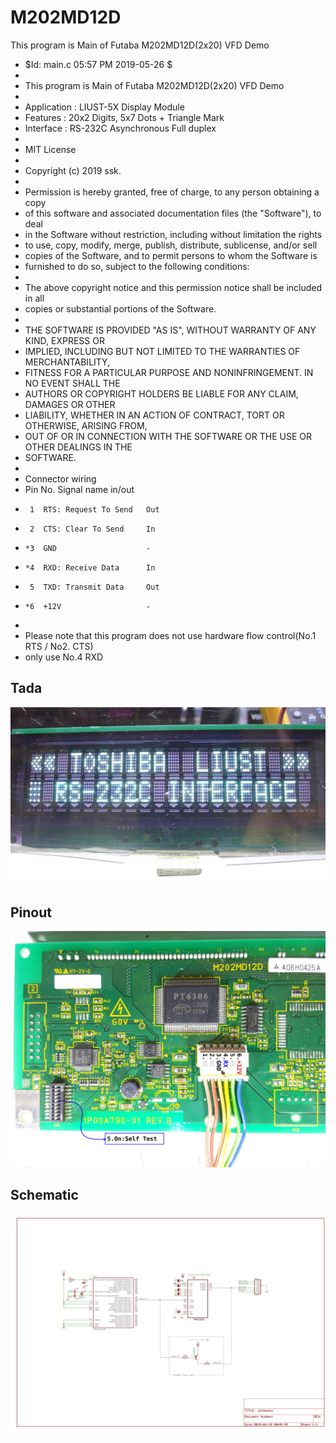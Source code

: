 # M202MD12D
This program is Main of Futaba M202MD12D(2x20) VFD Demo

 * $Id: main.c 05:57 PM 2019-05-26 $
 *
 * This program is Main of Futaba M202MD12D(2x20) VFD Demo
 *
 * Application : LIUST-5X Display Module
 * Features    : 20x2 Digits, 5x7 Dots + Triangle Mark
 * Interface   : RS-232C Asynchronous Full duplex
 *
 * MIT License
 *
 * Copyright (c) 2019 ssk.
 *
 * Permission is hereby granted, free of charge, to any person obtaining a copy
 * of this software and associated documentation files (the "Software"), to deal
 * in the Software without restriction, including without limitation the rights
 * to use, copy, modify, merge, publish, distribute, sublicense, and/or sell
 * copies of the Software, and to permit persons to whom the Software is
 * furnished to do so, subject to the following conditions:
 *
 * The above copyright notice and this permission notice shall be included in all
 * copies or substantial portions of the Software.
 *
 * THE SOFTWARE IS PROVIDED "AS IS", WITHOUT WARRANTY OF ANY KIND, EXPRESS OR
 * IMPLIED, INCLUDING BUT NOT LIMITED TO THE WARRANTIES OF MERCHANTABILITY,
 * FITNESS FOR A PARTICULAR PURPOSE AND NONINFRINGEMENT. IN NO EVENT SHALL THE
 * AUTHORS OR COPYRIGHT HOLDERS BE LIABLE FOR ANY CLAIM, DAMAGES OR OTHER
 * LIABILITY, WHETHER IN AN ACTION OF CONTRACT, TORT OR OTHERWISE, ARISING FROM,
 * OUT OF OR IN CONNECTION WITH THE SOFTWARE OR THE USE OR OTHER DEALINGS IN THE
 * SOFTWARE.
 *
 * Connector wiring
 * Pin No. Signal name            in/out
 *      1  RTS: Request To Send   Out
 *      2  CTS: Clear To Send     In
 *     *3  GND                    -
 *     *4  RXD: Receive Data      In
 *      5  TXD: Transmit Data     Out
 *     *6  +12V                   -
 *
 *  Please note that this program does not use hardware flow control(No.1 RTS / No2. CTS) 
 *  only use No.4 RXD
## Tada
![alt text](https://github.com/boricha/M202MD12D/blob/master/src/tada.jpg)
## Pinout
![alt text](https://github.com/boricha/M202MD12D/blob/master/src/pinout.jpg)        
## Schematic
![alt text](https://github.com/boricha/M202MD12D/blob/master/schematic/schematic.jpg)
